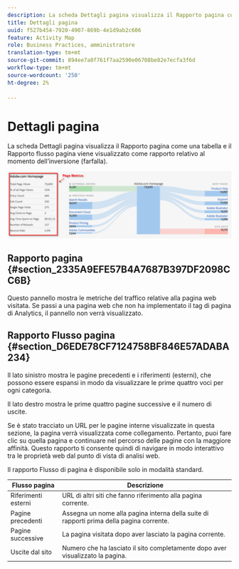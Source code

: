```yaml
---
description: La scheda Dettagli pagina visualizza il Rapporto pagina come una tabella e il Rapporto flusso pagina viene visualizzato come rapporto relativo al momento dell’inversione (farfalla).
title: Dettagli pagina
uuid: f527b454-7920-4907-869b-4e1d9ab2c606
feature: Activity Map
role: Business Practices, amministratore
translation-type: tm+mt
source-git-commit: 894ee7a8f761f7aa2590e06708be82e7ecfa3f6d
workflow-type: tm+mt
source-wordcount: '250'
ht-degree: 2%

---
```



# Dettagli pagina

La scheda Dettagli pagina visualizza il Rapporto pagina come una tabella e il Rapporto flusso pagina viene visualizzato come rapporto relativo al momento dell’inversione (farfalla).

![](assets/page_flow.png)

## Rapporto pagina {#section_2335A9EFE57B4A7687B397DF2098CC6B}

Questo pannello mostra le metriche del traffico relative alla pagina web visitata. Se passi a una pagina web che non ha implementato il tag di pagina di Analytics, il pannello non verrà visualizzato.

## Rapporto Flusso pagina {#section_D6EDE78CF7124758BF846E57ADABA234}

Il lato sinistro mostra le pagine precedenti e i riferimenti (esterni), che possono essere espansi in modo da visualizzare le prime quattro voci per ogni categoria.

Il lato destro mostra le prime quattro pagine successive e il numero di uscite.

Se è stato tracciato un URL per le pagine interne visualizzate in questa sezione, la pagina verrà visualizzata come collegamento. Pertanto, puoi fare clic su quella pagina e continuare nel percorso delle pagine con la maggiore affinità. Questo rapporto ti consente quindi di navigare in modo interattivo tra le proprietà web dal punto di vista di analisi web.

Il rapporto Flusso di pagina è disponibile solo in modalità standard.

| **Flusso pagina** | **Descrizione** |
|---|---|
| Riferimenti esterni | URL di altri siti che fanno riferimento alla pagina corrente. |
| Pagine precedenti | Assegna un nome alla pagina interna della suite di rapporti prima della pagina corrente. |
| Pagine successive | La pagina visitata dopo aver lasciato la pagina corrente. |
| Uscite dal sito | Numero che ha lasciato il sito completamente dopo aver visualizzato la pagina. |

